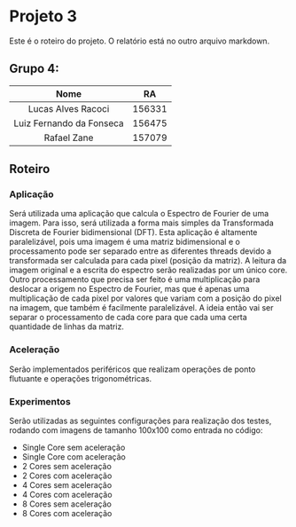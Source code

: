 # Projeto 3

Este é o roteiro do projeto. O relatório está no outro arquivo markdown.

## Grupo 4:

|           Nome           |   RA   |
|:------------------------:|:------:|
|    Lucas Alves Racoci    | 156331 |
| Luiz Fernando da Fonseca | 156475 |
|        Rafael Zane       | 157079 |

## Roteiro

### Aplicação

Será utilizada uma aplicação que calcula o Espectro de Fourier de uma imagem. Para isso, será utilizada a forma mais simples da Transformada Discreta de Fourier bidimensional (DFT). Esta aplicação é altamente paralelizável, pois uma imagem é uma matriz bidimensional e o processamento pode ser separado entre as diferentes threads devido a transformada ser calculada para cada pixel (posição da matriz). A leitura da imagem original e a escrita do espectro serão realizadas por um único core. Outro processamento que precisa ser feito é uma multiplicação para deslocar a origem no Espectro de Fourier, mas que é apenas uma multiplicação de cada pixel por valores que variam com a posição do pixel na imagem, que também é facilmente paralelizável. A ideia então vai ser separar o processamento de cada core para que cada uma certa quantidade de linhas da matriz.

### Aceleração

Serão implementados periféricos que realizam operações de ponto flutuante e operações trigonométricas.

### Experimentos

Serão utilizadas as seguintes configurações para realização dos testes, rodando com imagens de tamanho 100x100 como entrada no código:

+ Single Core sem aceleração
+ Single Core com aceleração
+ 2 Cores sem aceleração
+ 2 Cores com aceleração
+ 4 Cores sem aceleração
+ 4 Cores com aceleração
+ 8 Cores sem aceleração
+ 8 Cores com aceleração
